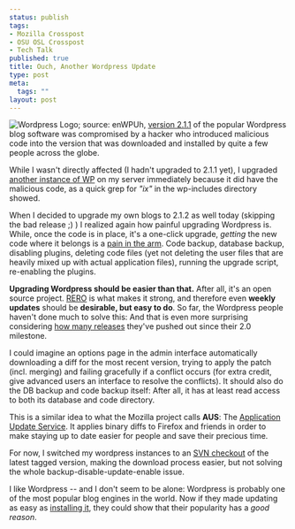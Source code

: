 ```yaml
--- 
status: publish
tags: 
- Mozilla Crosspost
- OSU OSL Crosspost
- Tech Talk
published: true
title: Ouch, Another Wordpress Update
type: post
meta: 
  tags: ""
layout: post
---
```

<img src='http://fredericiana.com/wp-content/uploads/2007/03/wordpress_logo.png' alt='Wordpress Logo; source: enWP' class="alignright" />Uh, <a href="http://wordpress.org/development/2007/03/upgrade-212/">version 2.1.1</a> of the popular Wordpress blog software was compromised by a hacker who introduced malicious code into the version that was downloaded and installed by quite a few people across the globe.

While I wasn't directly affected (I hadn't upgraded to 2.1.1 yet), I upgraded <a href="http://blog.jeanpierre.de">another instance of WP</a> on my server immediately because it did have the malicious code, as a quick grep for <em>"ix"</em> in the wp-includes directory showed.

When I decided to upgrade my own blogs to 2.1.2 as well today (skipping the bad release ;) ) I realized again how painful upgrading Wordpress is. While, once the code is in place, it's a one-click upgrade, <em>getting</em> the new code where it belongs is a <a href="http://codex.wordpress.org/Upgrading_WordPress">pain in the arm</a>. Code backup, database backup, disabling plugins, deleting code files (yet not deleting the user files that are heavily mixed up with actual application files), running the upgrade script, re-enabling the plugins.

<strong>Upgrading Wordpress should be easier than that.</strong> After all, it's an open source project. <a href="http://radio.weblogs.com/0103807/stories/2002/12/01/understandingTheImportanceOfReleaseEarlyReleaseOften.html">RERO</a> is what makes it strong, and therefore even <strong>weekly updates</strong> should be <strong>desirable, but easy to do</strong>. So far, the Wordpress people haven't done much to solve this: And that is even more surprising considering <a href="http://svn.automattic.com/wordpress/tags/">how many releases</a> they've pushed out since their 2.0 milestone.

I could imagine an options page in the admin interface automatically downloading a diff for the most recent version, trying to apply the patch (incl. merging) and failing gracefully if a conflict occurs (for extra credit, give advanced users an interface to resolve the conflicts). It should also do the DB backup and code backup itself: After all, it has at least read access to both its database and code directory.

This is a similar idea to what the Mozilla project calls <strong>AUS</strong>: The <a href="http://wiki.mozilla.org/AUS:Manual">Application Update Service</a>. It applies binary diffs to Firefox and friends in order to make staying up to date easier for people and save their precious time.

For now, I switched my wordpress instances to an <a href="http://wordpress.org/download/svn/">SVN checkout</a> of the latest tagged version, making the download process easier, but not solving the whole backup-disable-update-enable issue.

I like Wordpress -- and I don't seem to be alone: Wordpress is probably one of the most popular blog engines in the world. Now if they made updating as easy as <a href="http://codex.wordpress.org/Installing_WordPress#Famous_5-Minute_Install">installing it</a>, they could show that their popularity has a <em>good reason</em>.
